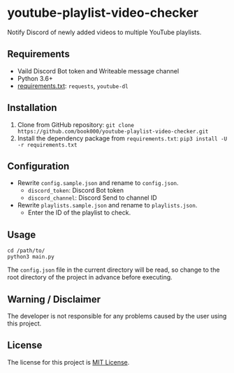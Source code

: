 # youtube-playlist-video-checker

Notify Discord of newly added videos to multiple YouTube playlists.

## Requirements

- Vaild Discord Bot token and Writeable message channel
- Python 3.6+
- [requirements.txt](requirements.txt): `requests`, `youtube-dl`

## Installation

1. Clone from GitHub repository: `git clone https://github.com/book000/youtube-playlist-video-checker.git`
2. Install the dependency package from `requirements.txt`: `pip3 install -U -r requirements.txt`

## Configuration

- Rewrite `config.sample.json` and rename to `config.json`.
  - `discord_token`: Discord Bot token
  - `discord_channel`: Discord Send to channel ID
- Rewrite `playlists.sample.json` and rename to `playlists.json`.
  - Enter the ID of the playlist to check.

## Usage

```shell
cd /path/to/
python3 main.py
```

The `config.json` file in the current directory will be read, so change to the root directory of the project in advance before executing.

## Warning / Disclaimer

The developer is not responsible for any problems caused by the user using this project.

## License

The license for this project is [MIT License](LICENSE).
